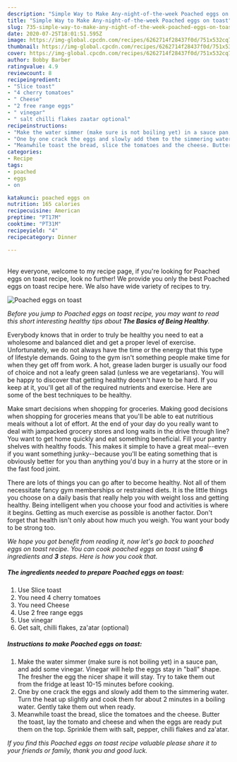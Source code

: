 ```yaml
---
description: "Simple Way to Make Any-night-of-the-week Poached eggs on toast"
title: "Simple Way to Make Any-night-of-the-week Poached eggs on toast"
slug: 735-simple-way-to-make-any-night-of-the-week-poached-eggs-on-toast
date: 2020-07-25T18:01:51.595Z
image: https://img-global.cpcdn.com/recipes/6262714f28437f0d/751x532cq70/poached-eggs-on-toast-recipe-main-photo.jpg
thumbnail: https://img-global.cpcdn.com/recipes/6262714f28437f0d/751x532cq70/poached-eggs-on-toast-recipe-main-photo.jpg
cover: https://img-global.cpcdn.com/recipes/6262714f28437f0d/751x532cq70/poached-eggs-on-toast-recipe-main-photo.jpg
author: Bobby Barber
ratingvalue: 4.9
reviewcount: 8
recipeingredient:
- "Slice toast"
- "4 cherry tomatoes"
- " Cheese"
- "2 free range eggs"
- " vinegar"
- " salt chilli flakes zaatar optional"
recipeinstructions:
- "Make the water simmer (make sure is not boiling yet) in a sauce pan, and add some vinegar. Vinegar will help the eggs stay in &#34;ball&#34; shape. The fresher the egg the nicer shape it will stay. Try to take them out from the fridge at least 10-15 minutes before cooking."
- "One by one crack the eggs and slowly add them to the simmering water. Turn the heat up slightly and cook them for about 2 minutes in a boiling water. Gently take them out when ready."
- "Meanwhile toast the bread, slice the tomatoes and the cheese. Butter the toast, lay the tomato and cheese and when the eggs are ready put them on the top. Sprinkle them with salt, pepper, chilli flakes and za&#39;atar."
categories:
- Recipe
tags:
- poached
- eggs
- on

katakunci: poached eggs on 
nutrition: 165 calories
recipecuisine: American
preptime: "PT17M"
cooktime: "PT31M"
recipeyield: "4"
recipecategory: Dinner

---
```

<br>
Hey everyone, welcome to my recipe page, if you're looking for Poached eggs on toast recipe, look no further! We provide you only the best Poached eggs on toast recipe here. We also have wide variety of recipes to try.
<br>


![Poached eggs on toast](https://img-global.cpcdn.com/recipes/6262714f28437f0d/751x532cq70/poached-eggs-on-toast-recipe-main-photo.jpg)

<i>Before you jump to Poached eggs on toast recipe, you may want to read this short interesting healthy tips about <strong>The Basics of Being Healthy</strong>.</i>

Everybody knows that in order to truly be healthy you need to eat a wholesome and balanced diet and get a proper level of exercise. Unfortunately, we do not always have the time or the energy that this type of lifestyle demands. Going to the gym isn't something people make time for when they get off from work. A hot, grease laden burger is usually our food of choice and not a leafy green salad (unless we are vegetarians). You will be happy to discover that getting healthy doesn't have to be hard. If you keep at it, you'll get all of the required nutrients and exercise. Here are some of the best techniques to be healthy.

Make smart decisions when shopping for groceries. Making good decisions when shopping for groceries means that you'll be able to eat nutritious meals without a lot of effort. At the end of your day do you really want to deal with jampacked grocery stores and long waits in the drive through line? You want to get home quickly and eat something beneficial. Fill your pantry shelves with healthy foods. This makes it simple to have a great meal--even if you want something junky--because you'll be eating something that is obviously better for you than anything you'd buy in a hurry at the store or in the fast food joint.

There are lots of things you can go after to become healthy. Not all of them necessitate fancy gym memberships or restrained diets. It is the little things you choose on a daily basis that really help you with weight loss and getting healthy. Being intelligent when you choose your food and activities is where it begins. Getting as much exercise as possible is another factor. Don't forget that health isn't only about how much you weigh. You want your body to be strong too. 


<i>We hope you got benefit from reading it, now let's go back to poached eggs on toast recipe. You can cook poached eggs on toast using <strong>6</strong> ingredients and <strong>3</strong> steps. Here is how you cook that.
</i>

##### The ingredients needed to prepare Poached eggs on toast:

1. Use Slice toast
1. You need 4 cherry tomatoes
1. You need  Cheese
1. Use 2 free range eggs
1. Use  vinegar
1. Get  salt, chilli flakes, za&#39;atar (optional)


##### Instructions to make Poached eggs on toast:

1. Make the water simmer (make sure is not boiling yet) in a sauce pan, and add some vinegar. Vinegar will help the eggs stay in &#34;ball&#34; shape. The fresher the egg the nicer shape it will stay. Try to take them out from the fridge at least 10-15 minutes before cooking.
1. One by one crack the eggs and slowly add them to the simmering water. Turn the heat up slightly and cook them for about 2 minutes in a boiling water. Gently take them out when ready.
1. Meanwhile toast the bread, slice the tomatoes and the cheese. Butter the toast, lay the tomato and cheese and when the eggs are ready put them on the top. Sprinkle them with salt, pepper, chilli flakes and za&#39;atar.


<i>If you find this Poached eggs on toast recipe valuable please share it to your friends or family, thank you and good luck.</i>
